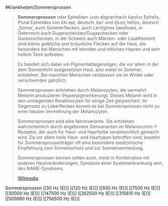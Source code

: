 #Krankheiten/Sommersprossen

> **Sommersprossen** oder Epheliden  (von altgriechisch ἔφηλις Ephelis, Plural Ephelides von ἐπί epi, deutsch ‚bei‘ und ἥλιος hēlios, deutsch ‚Sonne‘, auch Sommerflecken, auch Lentigines (aestivae), in Österreich auch Gugerschecken/Gugaschecken oder Guckerschecken, in der Schweiz auch Märzen- oder Laubflecken) sind kleine gelbliche und bräunliche Flecken auf der Haut, die besonders bei Menschen mit blonden und rötlichen Haaren und sehr hellem Teint auftreten.
>
> Es handelt sich dabei um Pigmentablagerungen, die vor allem in der dem Sonnenlicht ausgesetzten Haut, also meist im Sommer, entstehen. Bei manchen Menschen verblassen sie im Winter oder verschwinden gänzlich.
>
> 
>
> Sommersprossen entstehen durch Melanozyten, die vermehrt Melanin produzieren (Hyperpigmentierung). Dieses Melanin wird in den umliegenden Keratinozyten für einige Zeit gespeichert. Im Gegensatz zu Leberflecken kommt es bei Sommersprossen nicht zu einer lokalen Vermehrung der Melanozyten.
>
> Sommersprossen sind eine Normvariante. Sie entstehen wahrscheinlich durch angeborene Genvarianten im Melanocortin-1-Rezeptor, der auch für Haut- und Haarfarbe verantwortlich gemacht wird. Da vor allem helle Haut- und Haartypen betroffen sind, besteht für Sommersprossenträger oft eine besondere medizinische Empfehlung zum Sonnenschutz und zur Sonnenvermeidung.
>
> Sommersprossen können selten auch, meist in Kombination mit anderen Hautveränderungen, Symptom einer Systemerkrankung sein, des NAME-Syndroms.
>
> [Wikipedia](https://de.wikipedia.org/wiki/Sommersprossen)

Sommersprossen
[[30 Hz (E)]]
[[120 Hz (E)]]
[[930 Hz (E)]]
[[7500 Hz (E)]]
[[30000 Hz (E)]]
[[147500 Hz (E)]]
[[262500 Hz (E)]]
[[315610 Hz (E)]]
[[505680 Hz (E)]]
[[756500 Hz (E)]]